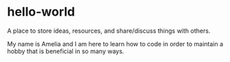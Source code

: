 # hello-world

A place to store ideas, resources, and share/discuss things with others.

My name is Amelia and I am here to learn how to code in order to maintain a hobby that is beneficial in so many ways.
